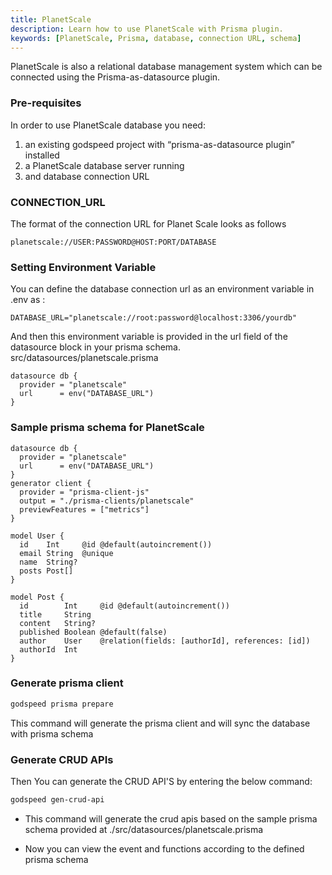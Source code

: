 ```yaml
---
title: PlanetScale
description: Learn how to use PlanetScale with Prisma plugin.
keywords: [PlanetScale, Prisma, database, connection URL, schema]
---
```


PlanetScale is also a relational database management system which can be connected using the Prisma-as-datasource plugin.

### Pre-requisites

In order to use PlanetScale database you need:
 1.	an existing godspeed project with “prisma-as-datasource plugin” installed
 2.	a PlanetScale database server running
 3.	and database connection URL

### CONNECTION_URL
The format of the connection URL for Planet Scale looks as follows 
```
planetscale://USER:PASSWORD@HOST:PORT/DATABASE
```

### Setting Environment Variable
You can define the database connection url as an environment variable in .env as :
```
DATABASE_URL="planetscale://root:password@localhost:3306/yourdb"
```
And then this environment variable is provided in the url field of the datasource block in your prisma schema.
src/datasources/planetscale.prisma
```
datasource db {
  provider = "planetscale"
  url      = env("DATABASE_URL") 
}
```

### Sample prisma schema for PlanetScale 

```
datasource db {
  provider = "planetscale"
  url      = env("DATABASE_URL")
}
generator client {
  provider = "prisma-client-js"
  output = "./prisma-clients/planetscale"
  previewFeatures = ["metrics"]
}

model User {
  id    Int     @id @default(autoincrement())
  email String  @unique
  name  String?
  posts Post[]
}

model Post {
  id        Int     @id @default(autoincrement())
  title     String
  content   String?
  published Boolean @default(false)
  author    User    @relation(fields: [authorId], references: [id])
  authorId  Int
}
```

### Generate prisma client
```bash
godspeed prisma prepare
```
This command will generate the prisma client and will sync the database with prisma schema

### Generate CRUD APIs
Then You can generate the CRUD API'S by entering the below command:
```bash
godspeed gen-crud-api
```
* This command will generate the crud apis based on the sample prisma schema provided at ./src/datasources/planetscale.prisma

* Now you can view the event and functions according to the defined prisma schema

